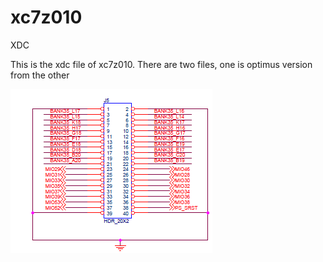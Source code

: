 # xc7z010
XDC

This is the xdc file of xc7z010.
There are two files, one is optimus version from the other

![pines J5](pines/J5.png)
